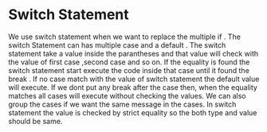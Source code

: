 # Switch Statement
We use switch statement when we want to replace the multiple if .
The switch Statement  can has multiple case and a default .
The switch statement take a value inside the parantheses and that value will check with the value of first case ,second case and so on.
If the equality is found the switch statement start  execute the code inside that case until it found the break .
If no case match with the value of switch statement the default value will execute.
If we dont put any break after the case then, when the equality matches all cases will execute without checking the values.
We can also group the cases if we want the same message   in the cases.
In switch statement the  value is checked by strict equality so the both type and value should be same.
